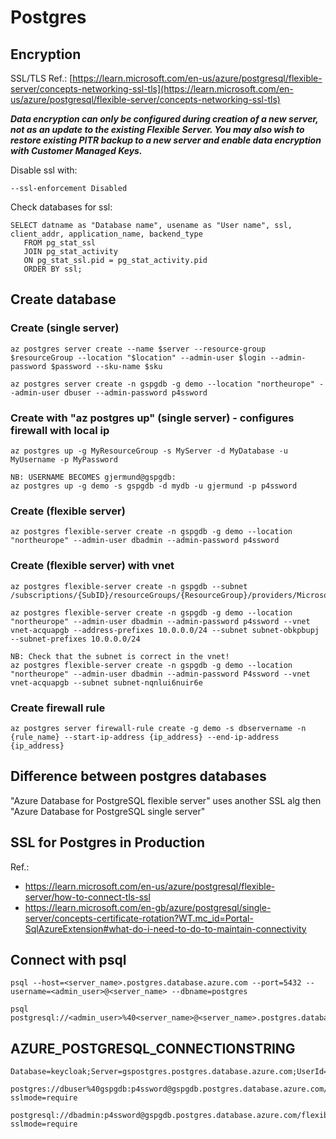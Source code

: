 # Postgres

## Encryption
SSL/TLS Ref.: [https://learn.microsoft.com/en-us/azure/postgresql/flexible-server/concepts-networking-ssl-tls](https://learn.microsoft.com/en-us/azure/postgresql/flexible-server/concepts-networking-ssl-tls)

___Data encryption can only be configured during creation of a new server, not as an update to the existing Flexible Server. You may also wish to restore existing PITR backup to a new server and enable data encryption with Customer Managed Keys.___

Disable ssl with:
```
--ssl-enforcement Disabled
```

Check databases for ssl:
```
SELECT datname as "Database name", usename as "User name", ssl, client_addr, application_name, backend_type
   FROM pg_stat_ssl
   JOIN pg_stat_activity
   ON pg_stat_ssl.pid = pg_stat_activity.pid
   ORDER BY ssl;
```

## Create database
### Create (single server)
```
az postgres server create --name $server --resource-group $resourceGroup --location "$location" --admin-user $login --admin-password $password --sku-name $sku

az postgres server create -n gspgdb -g demo --location "northeurope" --admin-user dbuser --admin-password p4ssword
```

### Create with "az postgres up" (single server) - configures firewall with local ip
```
az postgres up -g MyResourceGroup -s MyServer -d MyDatabase -u MyUsername -p MyPassword

NB: USERNAME BECOMES gjermund@gspgdb:
az postgres up -g demo -s gspgdb -d mydb -u gjermund -p p4ssword
```

### Create (flexible server)
```
az postgres flexible-server create -n gspgdb -g demo --location "northeurope" --admin-user dbadmin --admin-password p4ssword
```

### Create (flexible server) with vnet
```
az postgres flexible-server create -n gspgdb --subnet /subscriptions/{SubID}/resourceGroups/{ResourceGroup}/providers/Microsoft.Network/virtualNetworks/{VNetName}/subnets/{SubnetName}

az postgres flexible-server create -n gspgdb -g demo --location "northeurope" --admin-user dbadmin --admin-password p4ssword --vnet vnet-acquapgb --address-prefixes 10.0.0.0/24 --subnet subnet-obkpbupj --subnet-prefixes 10.0.0.0/24

NB: Check that the subnet is correct in the vnet!
az postgres flexible-server create -n gspgdb -g demo --location "northeurope" --admin-user dbadmin --admin-password P4ssword --vnet vnet-acquapgb --subnet subnet-nqnlui6nuir6e
```

### Create firewall rule
```
az postgres server firewall-rule create -g demo -s dbservername -n {rule_name} --start-ip-address {ip_address} --end-ip-address {ip_address}
```

## Difference between postgres databases
"Azure Database for PostgreSQL flexible server" uses another SSL alg then "Azure Database for PostgreSQL single server"

## SSL for Postgres in Production
Ref.: 
* https://learn.microsoft.com/en-us/azure/postgresql/flexible-server/how-to-connect-tls-ssl
* https://learn.microsoft.com/en-gb/azure/postgresql/single-server/concepts-certificate-rotation?WT.mc_id=Portal-SqlAzureExtension#what-do-i-need-to-do-to-maintain-connectivity

## Connect with psql
```
psql --host=<server_name>.postgres.database.azure.com --port=5432 --username=<admin_user>@<server_name> --dbname=postgres

psql postgresql://<admin_user>%40<server_name>@<server_name>.postgres.database.azure.com:5432/postgres
```

## AZURE_POSTGRESQL_CONNECTIONSTRING
```
Database=keycloak;Server=gspostgres.postgres.database.azure.com;UserId=keycloak;Password=keycloak

postgres://dbuser%40gspgdb:p4ssword@gspgdb.postgres.database.azure.com/postgres?sslmode=require

postgresql://dbadmin:p4ssword@gspgdb.postgres.database.azure.com/flexibleserverdb?sslmode=require
```

